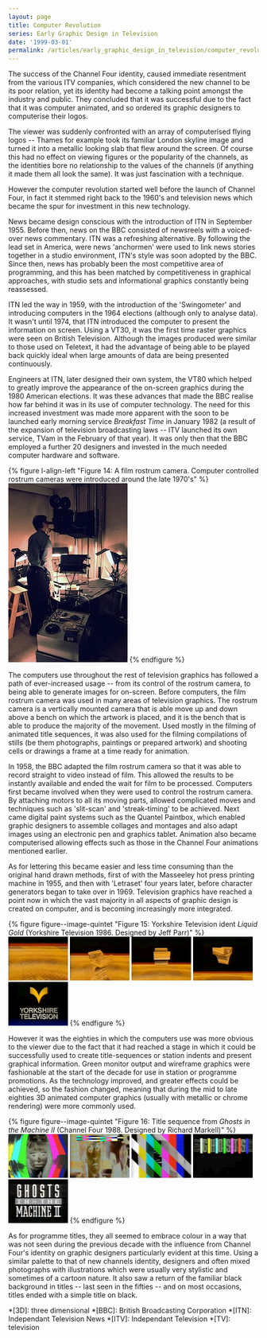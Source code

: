 ```yaml
---
layout: page
title: Computer Revolution
series: Early Graphic Design in Television
date: '1999-03-01'
permalink: /articles/early_graphic_design_in_television/computer_revolution.html
---
```

The success of the Channel Four identity, caused immediate resentment from the various ITV companies, which considered the new channel to be its poor relation, yet its identity had become a talking point amongst the industry and public. They concluded that it was successful due to the fact that it was computer animated, and so ordered its graphic designers to computerise their logos.

The viewer was suddenly confronted with an array of computerised flying logos -- Thames for example took its familiar London skyline image and turned it into a metallic looking slab that flew around the screen. Of course this had no effect on viewing figures or the popularity of the channels, as the identities bore no relationship to the values of the channels (if anything it made them all look the same). It was just fascination with a technique.

However the computer revolution started well before the launch of Channel Four, in fact it stemmed right back to the 1960's and television news which became the spur for investment in this new technology.

News became design conscious with the introduction of ITN in September 1955. Before then, news on the BBC consisted of newsreels with a voiced-over news commentary. ITN was a refreshing alternative. By following the lead set in America, were news 'anchormen' were used to link news stories together in a studio environment, ITN's style was soon adopted by the BBC. Since then, news has probably been the most competitive area of programming, and this has been matched by competitiveness in graphical approaches, with studio sets and informational graphics constantly being reassessed.

ITN led the way in 1959, with the introduction of the 'Swingometer' and introducing computers in the 1964 elections (although only to analyse data). It wasn't until 1974, that ITN introduced the computer to present the information on screen. Using a VT30, it was the first time raster graphics were seen on British Television. Although the images produced were similar to those used on Teletext, it had the advantage of being able to be played back quickly ideal when large amounts of data are being presented continuously.

Engineers at ITN, later designed their own system, the VT80 which helped to greatly improve the appearance of the on-screen graphics during the 1980  American elections. It was these advances that made the BBC realise how far behind it was in its use of computer technology. The need for this increased investment was made more apparent with the soon to be launched early morning service <cite>Breakfast Time</cite> in January 1982 (a result of the expansion of television broadcasting laws -- ITV launched its own service, TVam in the February of that year). It was only then that the BBC employed a further 20 designers and invested in the much needed computer hardware and software.

{% figure l-align-left "Figure 14: A film rostrum camera. Computer controlled rostrum cameras were introduced around the late 1970's" %}
![A film rostrum camera](/assets/images/essays/early_graphic_design_in_television/figure-14.jpg)
{% endfigure %}

The computers use throughout the rest of television graphics has followed a path of ever-increased usage -- from its control of the rostrum camera, to being able to generate images for on-screen. Before computers, the film rostrum camera was used in many areas of television graphics. The rostrum camera is a vertically mounted camera that is able move up and down above a bench on which the artwork is placed, and it is the bench that is able to produce the majority of the movement. Used mostly in the filming of animated title sequences, it was also used for the filming compilations of stills (be them photographs, paintings or prepared artwork) and shooting cells or drawings a frame at a time ready for animation.

In 1958, the BBC adapted the film rostrum camera so that it was able to record straight to video instead of film. This allowed the results to be instantly available and ended the wait for film to be processed. Computers first became involved when they were used to control the rostrum camera. By attaching motors to all its moving parts, allowed complicated moves and techniques such as 'slit-scan' and 'streak-timing' to be achieved. Next came digital paint systems such as the Quantel Paintbox, which enabled graphic designers to assemble collages and montages and also adapt images using an electronic pen and graphics tablet. Animation also became computerised allowing effects such as those in the Channel Four animations mentioned earlier.

As for lettering this became easier and less time consuming than the original hand drawn methods, first of with the Masseeley hot press printing machine in 1955, and then with 'Letraset' four years later, before character generators began to take over in 1969. Television graphics have reached a point now in which the vast majority in all aspects of graphic design is created on computer, and is becoming increasingly more integrated.

{% figure figure--image-quintet "Figure 15: Yorkshire Television ident <cite>Liquid Gold</cite> (Yorkshire Television 1986. Designed by Jeff Parr)" %}
![Gold Chevron ident for Yorkshire Television](/assets/images/essays/early_graphic_design_in_television/figure-15a.png)
![Gold Chevron ident for Yorkshire Television](/assets/images/essays/early_graphic_design_in_television/figure-15b.png)
![Gold Chevron ident for Yorkshire Television](/assets/images/essays/early_graphic_design_in_television/figure-15c.png)
![Gold Chevron ident for Yorkshire Television](/assets/images/essays/early_graphic_design_in_television/figure-15d.png)
![Gold Chevron ident for Yorkshire Television](/assets/images/essays/early_graphic_design_in_television/figure-15e.png)
{% endfigure %}

However it was the eighties in which the computers use was more obvious to the viewer due to the fact that it had reached a stage in which it could be successfully used to create title-sequences or station indents and present graphical information. Green monitor output and wireframe graphics were fashionable at the start of the decade for use in station or programme promotions. As the technology improved, and greater effects could be achieved, so the fashion changed, meaning that during the mid to late eighties 3D animated computer graphics (usually with metallic or chrome rendering) were more commonly used.

{% figure figure--image-quintet "Figure 16: Title sequence from <cite>Ghosts in the Machine II</cite> (Channel Four 1988. Designed by Richard Markell)" %}
![Still from 'Ghosts in the Machine' opening sequence](/assets/images/essays/early_graphic_design_in_television/figure-16a.png)
![Still from 'Ghosts in the Machine' opening sequence](/assets/images/essays/early_graphic_design_in_television/figure-16b.png)
![Still from 'Ghosts in the Machine' opening sequence](/assets/images/essays/early_graphic_design_in_television/figure-16c.png)
![Still from 'Ghosts in the Machine' opening sequence](/assets/images/essays/early_graphic_design_in_television/figure-16d.png)
![Still from 'Ghosts in the Machine' opening sequence](/assets/images/essays/early_graphic_design_in_television/figure-16e.png)
{% endfigure %}

As for programme titles, they all seemed to embrace colour in a way that was not seen during the previous decade with the influence from Channel Four's identity on graphic designers particularly evident at this time. Using a similar palette to that of new channels identity, designers and often mixed photographs with illustrations which were usually very stylistic and sometimes of a cartoon nature. It also saw a return of the familiar black background in titles -- last seen in the fifties -- and on most occasions, titles ended with a simple title on black.

*[3D]: three dimensional
*[BBC]: British Broadcasting Corporation
*[ITN]: Independant Television News
*[ITV]: Independant Television
*[TV]: television
